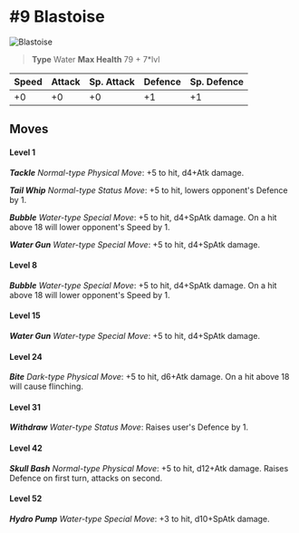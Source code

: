 # #9 Blastoise


![Blastoise](https://img.pokemondb.net/sprites/home/normal/1x/blastoise.png)

> **Type** Water
> **Max Health** 79 + 7\*lvl

| Speed | Attack | Sp. Attack | Defence | Sp. Defence |
| ----- | ------ | ---------- | ------- | ----------- |
| +0 | +0 | +0 | +1 | +1 |

## Moves
#### Level 1

***Tackle** Normal-type Physical Move*: +5 to hit, d4+Atk damage. 

***Tail Whip** Normal-type Status Move*: +5 to hit, lowers opponent's Defence by 1.

***Bubble** Water-type Special Move*: +5 to hit, d4+SpAtk damage. On a hit above 18 will lower opponent's Speed by 1.

***Water Gun** Water-type Special Move*: +5 to hit, d4+SpAtk damage. 
#### Level 8

***Bubble** Water-type Special Move*: +5 to hit, d4+SpAtk damage. On a hit above 18 will lower opponent's Speed by 1.
#### Level 15

***Water Gun** Water-type Special Move*: +5 to hit, d4+SpAtk damage. 
#### Level 24

***Bite** Dark-type Physical Move*: +5 to hit, d6+Atk damage. On a hit above 18 will cause flinching.
#### Level 31

***Withdraw** Water-type Status Move*: Raises user's Defence by 1.
#### Level 42

***Skull Bash** Normal-type Physical Move*: +5 to hit, d12+Atk damage. Raises Defence on first turn, attacks on second.
#### Level 52

***Hydro Pump** Water-type Special Move*: +3 to hit, d10+SpAtk damage. 

